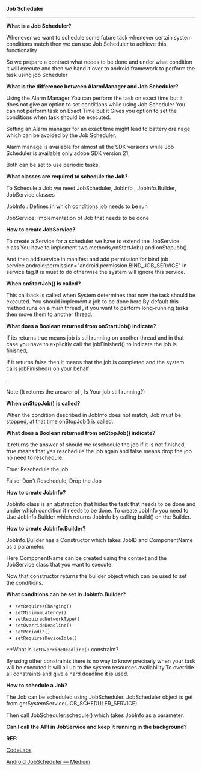 <!-- Output copied to clipboard! -->

<!-----

Yay, no errors, warnings, or alerts!

Conversion time: 0.331 seconds.


Using this Markdown file:

1. Paste this output into your source file.
2. See the notes and action items below regarding this conversion run.
3. Check the rendered output (headings, lists, code blocks, tables) for proper
   formatting and use a linkchecker before you publish this page.

Conversion notes:

* Docs to Markdown version 1.0β34
* Fri Apr 14 2023 04:19:31 GMT-0700 (PDT)
* Source doc: Job Scheduler
----->


**Job Scheduler**


---

**What is a Job Scheduler?**

Whenever we want to schedule some future task whenever certain system conditions match then we can use Job Scheduler to achieve this functionality

So we prepare a contract what needs to be done and under what condition it will execute and then we hand it over to android framework to perform the task using job Scheduler

**What is the difference between AlarmManager and Job Scheduler?**

Using the Alarm Manager You can perform the task on exact time but it does not give an option to set conditions while using Job Scheduler You can not perform task on Exact Time but it Gives you option to set the conditions when task should be executed.

Setting an Alarm manager for an exact time might lead to battery drainage which can be avoided by the Job Scheduler.

Alarm manage is available for almost all the SDK versions while Job Scheduler is available only adobe SDK version 21, 

Both can be set to use periodic tasks.

**What classes are required to schedule the Job?**

To Schedule a Job we need JobScheduler, JobInfo , JobInfo.Builder, JobService classes

JobInfo : Defines in which conditions job needs to be run

JobService: Implementation of Job that needs to be done

**How to create JobService?**

To create a Service for a scheduler we have to extend the JobService class.You have to implement two methods,onStartJob() and onStopJob().

And then add service in manifest and add permission for bind job service.android:permission="android.permission.BIND_JOB_SERVICE" in service tag.It is must to do otherwise the system will ignore this service.

**When  onStartJob() is called?**

This callback is called when System determines that now the task should be executed. You should implement a job to be done here.By default this method runs on a main thread , if you want to perform long-running tasks then move them to another thread.

**What does a Boolean returned from onStartJob() indicate?**

If its returns true means job is still running on another thread and in that case you have to explicitly call the jobFinished() to indicate the job is finished,

If it returns false then it means that the job is completed and the system calls jobFinished() on your behalf

.

Note:(It returns the answer of , Is Your job still running?)

**When onStopJob() is called?**

When the condition described in JobInfo does not match, Job must be stopped, at that time onStopJob() is called.

**What does a Boolean returned from onStopJob() indicate?**

It returns the answer of should we reschedule the job if it is not finished, true means that yes reschedule the job again and false means drop the job no need to reschedule.

True: Reschedule the job

False: Don't Reschedule, Drop the Job

**How to create JobInfo?**

JobInfo class is an abstraction that hides the task that needs to be done and under which condition it needs to be done. To create JobInfo you need to Use JobInfo.Builder  which returns JobInfo by calling build() on the Builder.

**How to create JobInfo.Builder?**

JobInfo.Builder has a Constructor which takes JobID and ComponentName as a parameter.

Here ComponentName can be created using the context and the JobService class that you want to execute.

Now that constructor returns the builder object which can be used to set the conditions.

**What conditions can be set in JobInfo.Builder?**



* `setRequiresCharging()`
* `setMinimumLatency()`
* `setRequiredNetworkType()`
* `setOverrideDeadline()`
* `setPeriodic()`
* `setRequiresDeviceIdle()`

**What is <code>setOverrideDeadline()</code> constraint?</strong>

By using other constraints there is no way to know precisely when your task will be executed.It will all up to the system resources availability.To override all constraints and give a hard deadline it is used.

**How to schedule a Job?**

The Job can be scheduled using JobScheduler. JobScheduler object is get from getSystemService(JOB_SCHEDULER_SERVICE)

Then call JobScheduler.schedule() which takes JobInfo as a parameter.

**Can I call the API in JobService and keep it running in the background?**

**REF:**

[CodeLabs](https://developer.android.com/codelabs/android-training-job-scheduler?index=..%2F..%2Fandroid-training#0)

[Android JobScheduler — Medium](https://medium.com/@kiitvishal89/android-jobscheduler-schedule-your-jobs-like-a-master-cfa0d80e5f10)
